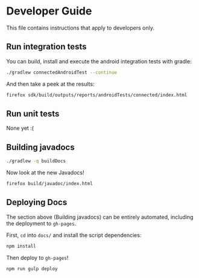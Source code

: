 # Developer Guide

This file contains instructions that apply to developers only.

## Run integration tests

You can build, install and execute the android integration tests with gradle:

```sh
./gradlew connectedAndroidTest --continue
```

And then take a peek at the results:

```sh
firefox sdk/build/outputs/reports/androidTests/connected/index.html
```

## Run unit tests

None yet :(

## Building javadocs

```sh
./gradlew -q buildDocs
```

Now look at the new Javadocs!

```sh
firefox build/javadoc/index.html
```

## Deploying Docs

The section above (Building javadocs) can be entirely automated, including the deployment to `gh-pages`.

First, `cd` into `docs/` and install the script dependencies:

```bash
npm install
```

Then deploy to `gh-pages`!

```bash
npm run gulp deploy
```
